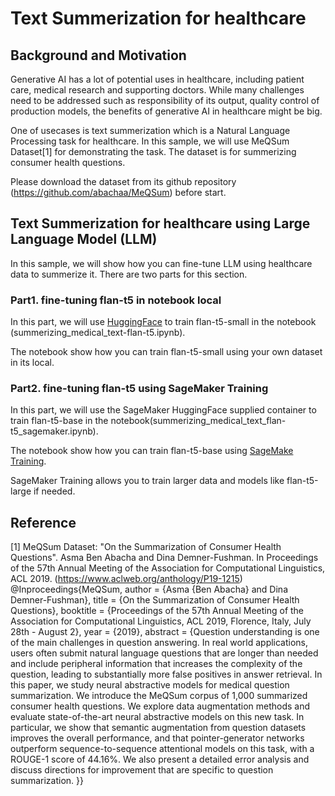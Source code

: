 # Text Summerization for healthcare
## Background and Motivation
Generative AI has a lot of potential uses in healthcare, including patient care, medical research and supporting doctors.
While many challenges need to be addressed such as responsibility of its output, quality control of production models, the benefits of generative AI in healthcare might be big.

One of usecases is text summerization which is a Natural Language Processing task for healthcare.
In this sample, we will use MeQSum Dataset[1] for demonstrating the task.
The dataset is for summerizing consumer health questions.

Please download the dataset from its github repository (https://github.com/abachaa/MeQSum) before start.

## Text Summerization for healthcare using Large Language Model (LLM)
In this sample, we will show how you can fine-tune LLM using healthcare data to summerize it.
There are two parts for this section.

### Part1. fine-tuning flan-t5 in notebook local
In this part, we will use [HuggingFace](https://huggingface.co/) to train flan-t5-small in the notebook (summerizing_medical_text-flan-t5.ipynb).

The notebook show how you can train flan-t5-small using your own dataset in its local.

### Part2. fine-tuning flan-t5 using SageMaker Training
In this part, we will use the SageMaker HuggingFace supplied container to train flan-t5-base in the notebook(summerizing_medical_text_flan-t5_sagemaker.ipynb).

The notebook show how you can train flan-t5-base using [SageMake Training](https://docs.aws.amazon.com/sagemaker/latest/dg/how-it-works-training.html).

SageMaker Training allows you to train larger data and models like flan-t5-large if needed. 

## Reference
[1] MeQSum Dataset: "On the Summarization of Consumer Health Questions". Asma Ben Abacha and Dina Demner-Fushman. In Proceedings of the 57th Annual Meeting of the Association for Computational Linguistics, ACL 2019. (https://www.aclweb.org/anthology/P19-1215)  
@Inproceedings{MeQSum, author = {Asma {Ben Abacha} and Dina Demner-Fushman}, title = {On the Summarization of Consumer Health Questions}, booktitle = {Proceedings of the 57th Annual Meeting of the Association for Computational Linguistics, ACL 2019, Florence, Italy, July 28th - August 2}, year = {2019}, abstract = {Question understanding is one of the main challenges in question answering. In real world applications, users often submit natural language questions that are longer than needed and include peripheral information that increases the complexity of the question, leading to substantially more false positives in answer retrieval. In this paper, we study neural abstractive models for medical question summarization. We introduce the MeQSum corpus of 1,000 summarized consumer health questions. We explore data augmentation methods and evaluate state-of-the-art neural abstractive models on this new task. In particular, we show that semantic augmentation from question datasets improves the overall performance, and that pointer-generator networks outperform sequence-to-sequence attentional models on this task, with a ROUGE-1 score of 44.16%. We also present a detailed error analysis and discuss directions for improvement that are specific to question summarization. }}
